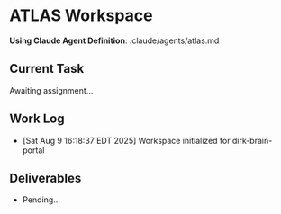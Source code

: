 # ATLAS Workspace

**Using Claude Agent Definition**: .claude/agents/atlas.md

## Current Task
Awaiting assignment...

## Work Log
- [Sat Aug  9 16:18:37 EDT 2025] Workspace initialized for dirk-brain-portal

## Deliverables
- Pending...
